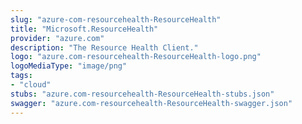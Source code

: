 ```yaml
---
slug: "azure-com-resourcehealth-ResourceHealth"
title: "Microsoft.ResourceHealth"
provider: "azure.com"
description: "The Resource Health Client."
logo: "azure.com-resourcehealth-ResourceHealth-logo.png"
logoMediaType: "image/png"
tags:
- "cloud"
stubs: "azure.com-resourcehealth-ResourceHealth-stubs.json"
swagger: "azure.com-resourcehealth-ResourceHealth-swagger.json"
---
```

